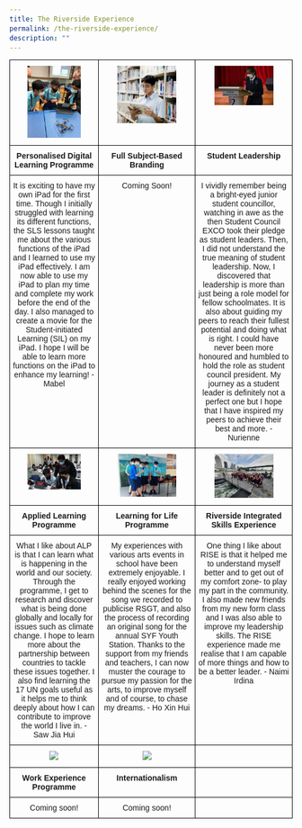 ```yaml
---
title: The Riverside Experience
permalink: /the-riverside-experience/
description: ""
---
```

<style type="text/css">
.tg  {border-collapse:collapse;border-spacing:0;}
.tg td{border-color:black;border-style:solid;border-width:1px;font-family:Arial, sans-serif;font-size:14px;
  overflow:hidden;padding:10px 5px;word-break:normal;}
.tg th{border-color:black;border-style:solid;border-width:1px;font-family:Arial, sans-serif;font-size:14px;
  font-weight:normal;overflow:hidden;padding:10px 5px;word-break:normal;}
.tg .tg-baqh{text-align:center;vertical-align:top}
.tg .tg-amwm{font-weight:bold;text-align:center;vertical-align:top}
</style>
<table class="tg">
<thead>
  <tr>
    <th class="tg-baqh"><img style="width: 65%;" src="/images/Photo%203.jpg" /></th>
    <th class="tg-baqh"><img style="width: 65%;" src="/images/sothumbnail5.jpg" /></th></th>
    <th class="tg-baqh"><img style="width: 65%;" src="/images/Photo%203%20(1).jpg" /></th></th>
  </tr>
</thead>
<tbody>
  <tr>
    <td class="tg-amwm">Personalised Digital Learning Programme</td>
    <td class="tg-amwm">Full Subject-Based Branding</td>
    <td class="tg-amwm"> Student Leadership</td>
  </tr>
  <tr>
    <td class="tg-baqh">It is exciting to have my own iPad for the first time. Though I initially struggled with learning its different functions, the SLS lessons taught me about the various functions of the iPad and I learned to use my iPad effectively. I am now able to use my iPad to plan my time and complete my work before the end of the day. I also managed to create a movie for the Student-initiated Learning (SIL) on my iPad. I hope I will be able to learn more functions on the iPad to enhance my learning! - Mabel</td>
    <td class="tg-baqh">Coming Soon!</td>
    <td class="tg-baqh">I vividly remember being a bright-eyed junior student councillor, watching in awe as the then Student Council EXCO took their pledge as student leaders. Then, I did not understand the true meaning of student leadership. Now, I discovered that leadership is more than just being a role model for fellow schoolmates. It is also about guiding my peers to reach their fullest potential and doing what is right. I could have never been more honoured and humbled to hold the role as student council president. My journey as a student leader is definitely not a perfect one but I hope that I have inspired my peers to achieve their best and more. - Nurienne</td>
  </tr>
  <tr>
    <td class="tg-baqh"><img style="width: 65%;" src="/images/photo%204.jpg" /></th></td>
    <td class="tg-baqh"><img style="width: 65%;" src="/images/6%20-%20thumbnail.png" /></th></td>
    <td class="tg-baqh"><img style="width: 65%;" src="/images/Photo%203%20-%20Sec%203%20AOH.jpg" /></th></td>
  </tr>
  <tr>
    <td class="tg-amwm">Applied Learning Programme</td>
    <td class="tg-amwm">Learning for Life Programme</td>
    <td class="tg-amwm">Riverside Integrated Skills Experience</td>
  </tr>
  <tr>
    <td class="tg-baqh">What I like about ALP is that I can learn what is happening in the world and our society. Through the programme, I get to research and discover what is being done globally and locally for issues such as climate change. I hope to learn more about the partnership between countries to tackle these issues together. I also find learning the 17 UN goals useful as it helps me to think deeply about how I can contribute to improve the world I live in. - Saw Jia Hui</td>
    <td class="tg-baqh">My experiences with various arts events in school have been extremely enjoyable. I really enjoyed working behind the scenes for the song we recorded to publicise RSGT, and also the process of recording an original song for the annual SYF Youth Station. Thanks to the support from my friends and teachers, I can now muster the courage to pursue my passion for the arts, to improve myself and of course, to chase my dreams. - Ho Xin Hui</td>
    <td class="tg-baqh">One thing I like about RISE is that it helped me to understand myself better and to get out of my comfort zone- to play my part in the community. I also made new friends from my new form class and I was also able to improve my leadership skills. The RISE experience made me realise that I am capable of more things and how to be a better leader. - Naimi Irdina</td>
  </tr>
  <tr>
    <td class="tg-baqh"><img style="width: 65%;" src="/images/Elm.jpg" /></th></td>
    <td class="tg-baqh"><img style="width: 65%;" src="/images/Elm.jpg" /></th></td>
    <td class="tg-baqh"></td>
  </tr>
  <tr>
    <td class="tg-amwm">Work Experience Programme</td>
    <td class="tg-amwm">Internationalism </td>
    <td class="tg-amwm"></td>
  </tr>
  <tr>
    <td class="tg-baqh">Coming soon!</td>
    <td class="tg-baqh">Coming soon!</td>
    <td class="tg-baqh"></td>
  </tr>
</tbody>
</table>